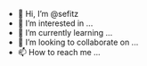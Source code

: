 - 👋 Hi, I’m @sefitz
- 👀 I’m interested in ...
- 🌱 I’m currently learning ...
- 💞️ I’m looking to collaborate on ...
- 📫 How to reach me ...

<!---
sefitz/sefitz is a ✨ special ✨ repository because its `README.md` (this file) appears on your GitHub profile.
You can click the Preview link to take a look at your changes.
--->

